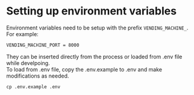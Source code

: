 # Setting up environment variables

Environment variables need to be setup with the prefix `VENDING_MACHINE_`.
<br/>
For example:

```sh
VENDING_MACHINE_PORT = 8000
```

They can be inserted directly from the process or loaded from .env file while develpoing.
<br/>
To load from .env file, copy the .env.example to .env and make modifications as needed.

```
cp .env.example .env
```
